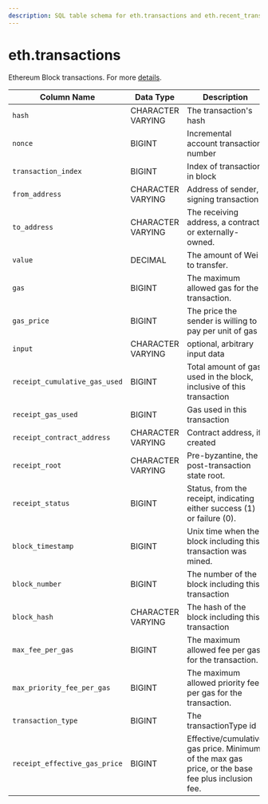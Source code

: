 ```yaml
---
description: SQL table schema for eth.transactions and eth.recent_transactions
---
```


# eth.transactions

Ethereum Block transactions. For more [details](https://ethereum.org/en/developers/docs/transactions/).

| Column Name                   | Data Type         | Description                                                                                       |
| ----------------------------- | ----------------- | ------------------------------------------------------------------------------------------------- |
| `hash`                        | CHARACTER VARYING | The transaction's hash                                                                            |
| `nonce`                       | BIGINT            | Incremental account transaction number                                                            |
| `transaction_index`           | BIGINT            | Index of transaction in block                                                                     |
| `from_address`                | CHARACTER VARYING | Address of sender, signing transaction                                                            |
| `to_address`                  | CHARACTER VARYING | The receiving address, a contract or externally-owned.                                            |
| `value`                       | DECIMAL           | The amount of Wei to transfer.                                                                    |
| `gas`                         | BIGINT            | The maximum allowed gas for the transaction.                                                      |
| `gas_price`                   | BIGINT            | The price the sender is willing to pay per unit of gas                                            |
| `input`                       | CHARACTER VARYING | optional, arbitrary input data                                                                    |
| `receipt_cumulative_gas_used` | BIGINT            | Total amount of gas used in the block, inclusive of this transaction                              |
| `receipt_gas_used`            | BIGINT            | Gas used in this transaction                                                                      |
| `receipt_contract_address`    | CHARACTER VARYING | Contract address, if created                                                                      |
| `receipt_root`                | CHARACTER VARYING | Pre-byzantine, the post-transaction state root.                                                   |
| `receipt_status`              | BIGINT            | Status, from the receipt, indicating either success (1) or failure (0).                           |
| `block_timestamp`             | BIGINT            | Unix time when the block including this transaction was mined.                                    |
| `block_number`                | BIGINT            | The number of the block including this transaction                                                |
| `block_hash`                  | CHARACTER VARYING | The hash of the block including this transaction                                                  |
| `max_fee_per_gas`             | BIGINT            | The maximum allowed fee per gas for the transaction.                                              |
| `max_priority_fee_per_gas`    | BIGINT            | The maximum allowed priority fee per gas for the transaction.                                     |
| `transaction_type`            | BIGINT            | The transactionType id                                                                            |
| `receipt_effective_gas_price` | BIGINT            | Effective/cumulative gas price. Minimum of the max gas price, or the base fee plus inclusion fee. |

